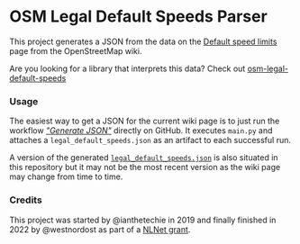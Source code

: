 # OSM Legal Default Speeds Parser

This project generates a JSON from the data on the [Default speed limits](https://wiki.openstreetmap.org/wiki/Default_speed_limits) page from the OpenStreetMap wiki.

Are you looking for a library that interprets this data? Check out [osm-legal-default-speeds](https://github.com/westnordost/osm-legal-default-speeds)

### Usage

The easiest way to get a JSON for the current wiki page is to just run the workflow [*"Generate JSON"*](https://github.com/westnordost/osm-legal-default-speeds-parser/actions/workflows/generate-json.yml) directly on GitHub. It executes `main.py` and attaches a `legal_default_speeds.json` as an artifact to each successful run.

A version of the generated [`legal_default_speeds.json`](https://github.com/westnordost/osm-legal-default-speeds-parser/blob/master/output/legal_default_speeds.json) is also situated in this repository but it may not be the most recent version as the wiki page may change from time to time.

### Credits

This project was started by @ianthetechie in 2019 and finally finished in 2022 by @westnordost as part of a [NLNet grant](https://nlnet.nl/project/OSM-SpeedLimits/).
